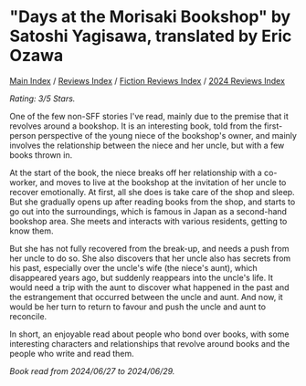 # "Days at the Morisaki Bookshop" by Satoshi Yagisawa, translated by Eric Ozawa

[Main Index](../../../README.md) / [Reviews Index](../../README.md) / [Fiction Reviews Index](../README.md) / [2024 Reviews Index](README.md)

*Rating: 3/5 Stars.*

One of the few non-SFF stories I've read, mainly due to the premise that it revolves around a bookshop. It is an interesting book, told from the first-person perspective of the young niece of the bookshop's owner, and mainly involves the relationship between the niece and her uncle, but with a few books thrown in.

At the start of the book, the niece breaks off her relationship with a co-worker, and moves to live at the bookshop at the invitation of her uncle to recover emotionally. At first, all she does is take care of the shop and sleep. But she gradually opens up after reading books from the shop, and starts to go out into the surroundings, which is famous in Japan as a second-hand bookshop area. She meets and interacts with various residents, getting to know them.

But she has not fully recovered from the break-up, and needs a push from her uncle to do so. She also discovers that her uncle also has secrets from his past, especially over the uncle's wife (the niece's aunt), which disappeared years ago, but suddenly reappears into the uncle's life. It would need a trip with the aunt to discover what happened in the past and the estrangement that occurred between the uncle and aunt. And now, it would be her turn to return to favour and push the uncle and aunt to reconcile.

In short, an enjoyable read about people who bond over books, with some interesting characters and relationships that revolve around books and the people who write and read them.

*Book read from 2024/06/27 to 2024/06/29.*
